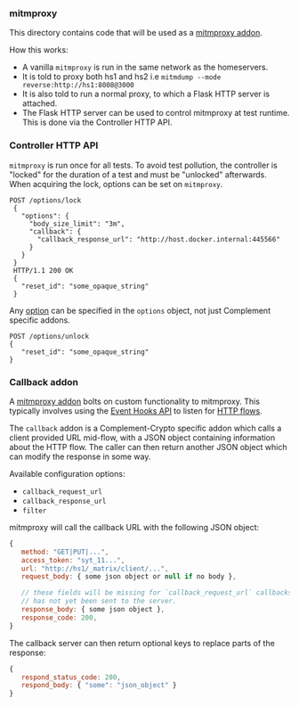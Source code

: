 ### mitmproxy

This directory contains code that will be used as a [mitmproxy addon](https://docs.mitmproxy.org/stable/addons-overview/).

How this works:
 - A vanilla `mitmproxy` is run in the same network as the homeservers.
 - It is told to proxy both hs1 and hs2 i.e `mitmdump --mode reverse:http://hs1:8008@3000`
 - It is also told to run a normal proxy, to which a Flask HTTP server is attached.
 - The Flask HTTP server can be used to control mitmproxy at test runtime. This is done via the Controller HTTP API.


### Controller HTTP API

`mitmproxy` is run once for all tests. To avoid test pollution, the controller is "locked" for the duration
of a test and must be "unlocked" afterwards. When acquiring the lock, options can be set on `mitmproxy`.

```
POST /options/lock
 {
   "options": {
     "body_size_limit": "3m",
     "callback": {
       "callback_response_url": "http://host.docker.internal:445566"
     }
   }
 }
 HTTP/1.1 200 OK
 {
   "reset_id": "some_opaque_string"
 }
```
Any [option](https://docs.mitmproxy.org/stable/concepts-options/) can be specified in the
`options` object, not just Complement specific addons.

```
POST /options/unlock
{
   "reset_id": "some_opaque_string"
}
```

### Callback addon

A [mitmproxy addon](https://docs.mitmproxy.org/stable/addons-examples/) bolts on custom
functionality to mitmproxy. This typically involves using the
[Event Hooks API](https://docs.mitmproxy.org/stable/api/events.html) to listen for
[HTTP flows](https://docs.mitmproxy.org/stable/api/mitmproxy/http.html#HTTPFlow).

The `callback` addon is a Complement-Crypto specific addon which calls a client provided URL
mid-flow, with a JSON object containing information about the HTTP flow. The caller can then
return another JSON object which can modify the response in some way.

Available configuration options:
 - `callback_request_url`
 - `callback_response_url`
 - `filter`

mitmproxy will call the callback URL with the following JSON object:
```js
{
   method: "GET|PUT|...",
   access_token: "syt_11...",
   url: "http://hs1/_matrix/client/...",
   request_body: { some json object or null if no body },

   // these fields will be missing for `callback_request_url` callbacks as the request
   // has not yet been sent to the server.
   response_body: { some json object },
   response_code: 200,
}
```
The callback server can then return optional keys to replace parts of the response:
```js
{
   respond_status_code: 200,
   respond_body: { "some": "json_object" }
}
```
